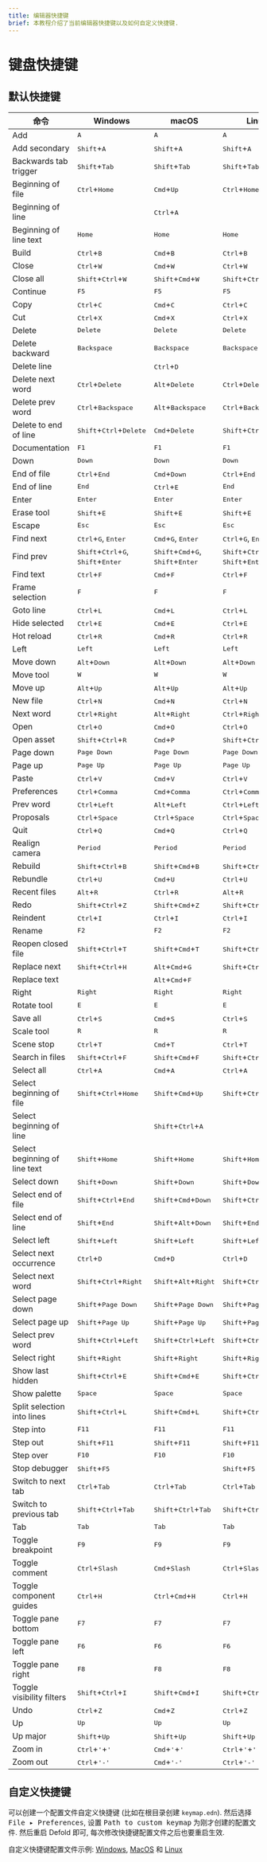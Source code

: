 ```yaml
---
title: 编辑器快捷键
brief: 本教程介绍了当前编辑器快捷键以及如何自定义快捷键.
---
```


# 键盘快捷键

## 默认快捷键

| 命令 | Windows | macOS | Linux |
|---------|---------|-------|-------|
| Add | <kbd>A</kbd> | <kbd>A</kbd> | <kbd>A</kbd> |
| Add secondary | <kbd>Shift</kbd>+<kbd>A</kbd> | <kbd>Shift</kbd>+<kbd>A</kbd> | <kbd>Shift</kbd>+<kbd>A</kbd> |
| Backwards tab trigger | <kbd>Shift</kbd>+<kbd>Tab</kbd> | <kbd>Shift</kbd>+<kbd>Tab</kbd> | <kbd>Shift</kbd>+<kbd>Tab</kbd> |
| Beginning of file | <kbd>Ctrl</kbd>+<kbd>Home</kbd> | <kbd>Cmd</kbd>+<kbd>Up</kbd> | <kbd>Ctrl</kbd>+<kbd>Home</kbd> |
| Beginning of line |  | <kbd>Ctrl</kbd>+<kbd>A</kbd> |  |
| Beginning of line text | <kbd>Home</kbd> | <kbd>Home</kbd> | <kbd>Home</kbd> |
| Build | <kbd>Ctrl</kbd>+<kbd>B</kbd> | <kbd>Cmd</kbd>+<kbd>B</kbd> | <kbd>Ctrl</kbd>+<kbd>B</kbd> |
| Close | <kbd>Ctrl</kbd>+<kbd>W</kbd> | <kbd>Cmd</kbd>+<kbd>W</kbd> | <kbd>Ctrl</kbd>+<kbd>W</kbd> |
| Close all | <kbd>Shift</kbd>+<kbd>Ctrl</kbd>+<kbd>W</kbd> | <kbd>Shift</kbd>+<kbd>Cmd</kbd>+<kbd>W</kbd> | <kbd>Shift</kbd>+<kbd>Ctrl</kbd>+<kbd>W</kbd> |
| Continue | <kbd>F5</kbd> | <kbd>F5</kbd> | <kbd>F5</kbd> |
| Copy | <kbd>Ctrl</kbd>+<kbd>C</kbd> | <kbd>Cmd</kbd>+<kbd>C</kbd> | <kbd>Ctrl</kbd>+<kbd>C</kbd> |
| Cut | <kbd>Ctrl</kbd>+<kbd>X</kbd> | <kbd>Cmd</kbd>+<kbd>X</kbd> | <kbd>Ctrl</kbd>+<kbd>X</kbd> |
| Delete | <kbd>Delete</kbd> | <kbd>Delete</kbd> | <kbd>Delete</kbd> |
| Delete backward | <kbd>Backspace</kbd> | <kbd>Backspace</kbd> | <kbd>Backspace</kbd> |
| Delete line |  | <kbd>Ctrl</kbd>+<kbd>D</kbd> |  |
| Delete next word | <kbd>Ctrl</kbd>+<kbd>Delete</kbd> | <kbd>Alt</kbd>+<kbd>Delete</kbd> | <kbd>Ctrl</kbd>+<kbd>Delete</kbd> |
| Delete prev word | <kbd>Ctrl</kbd>+<kbd>Backspace</kbd> | <kbd>Alt</kbd>+<kbd>Backspace</kbd> | <kbd>Ctrl</kbd>+<kbd>Backspace</kbd> |
| Delete to end of line | <kbd>Shift</kbd>+<kbd>Ctrl</kbd>+<kbd>Delete</kbd> | <kbd>Cmd</kbd>+<kbd>Delete</kbd> | <kbd>Shift</kbd>+<kbd>Ctrl</kbd>+<kbd>Delete</kbd> |
| Documentation | <kbd>F1</kbd> | <kbd>F1</kbd> | <kbd>F1</kbd> |
| Down | <kbd>Down</kbd> | <kbd>Down</kbd> | <kbd>Down</kbd> |
| End of file | <kbd>Ctrl</kbd>+<kbd>End</kbd> | <kbd>Cmd</kbd>+<kbd>Down</kbd> | <kbd>Ctrl</kbd>+<kbd>End</kbd> |
| End of line | <kbd>End</kbd> | <kbd>Ctrl</kbd>+<kbd>E</kbd> | <kbd>End</kbd> |
| Enter | <kbd>Enter</kbd> | <kbd>Enter</kbd> | <kbd>Enter</kbd> |
| Erase tool | <kbd>Shift</kbd>+<kbd>E</kbd> | <kbd>Shift</kbd>+<kbd>E</kbd> | <kbd>Shift</kbd>+<kbd>E</kbd> |
| Escape | <kbd>Esc</kbd> | <kbd>Esc</kbd> | <kbd>Esc</kbd> |
| Find next | <kbd>Ctrl</kbd>+<kbd>G</kbd>, <kbd>Enter</kbd> | <kbd>Cmd</kbd>+<kbd>G</kbd>, <kbd>Enter</kbd> | <kbd>Ctrl</kbd>+<kbd>G</kbd>, <kbd>Enter</kbd> |
| Find prev | <kbd>Shift</kbd>+<kbd>Ctrl</kbd>+<kbd>G</kbd>, <kbd>Shift</kbd>+<kbd>Enter</kbd> | <kbd>Shift</kbd>+<kbd>Cmd</kbd>+<kbd>G</kbd>, <kbd>Shift</kbd>+<kbd>Enter</kbd> | <kbd>Shift</kbd>+<kbd>Ctrl</kbd>+<kbd>G</kbd>, <kbd>Shift</kbd>+<kbd>Enter</kbd> |
| Find text | <kbd>Ctrl</kbd>+<kbd>F</kbd> | <kbd>Cmd</kbd>+<kbd>F</kbd> | <kbd>Ctrl</kbd>+<kbd>F</kbd> |
| Frame selection | <kbd>F</kbd> | <kbd>F</kbd> | <kbd>F</kbd> |
| Goto line | <kbd>Ctrl</kbd>+<kbd>L</kbd> | <kbd>Cmd</kbd>+<kbd>L</kbd> | <kbd>Ctrl</kbd>+<kbd>L</kbd> |
| Hide selected | <kbd>Ctrl</kbd>+<kbd>E</kbd> | <kbd>Cmd</kbd>+<kbd>E</kbd> | <kbd>Ctrl</kbd>+<kbd>E</kbd> |
| Hot reload | <kbd>Ctrl</kbd>+<kbd>R</kbd> | <kbd>Cmd</kbd>+<kbd>R</kbd> | <kbd>Ctrl</kbd>+<kbd>R</kbd> |
| Left | <kbd>Left</kbd> | <kbd>Left</kbd> | <kbd>Left</kbd> |
| Move down | <kbd>Alt</kbd>+<kbd>Down</kbd> | <kbd>Alt</kbd>+<kbd>Down</kbd> | <kbd>Alt</kbd>+<kbd>Down</kbd> |
| Move tool | <kbd>W</kbd> | <kbd>W</kbd> | <kbd>W</kbd> |
| Move up | <kbd>Alt</kbd>+<kbd>Up</kbd> | <kbd>Alt</kbd>+<kbd>Up</kbd> | <kbd>Alt</kbd>+<kbd>Up</kbd> |
| New file | <kbd>Ctrl</kbd>+<kbd>N</kbd> | <kbd>Cmd</kbd>+<kbd>N</kbd> | <kbd>Ctrl</kbd>+<kbd>N</kbd> |
| Next word | <kbd>Ctrl</kbd>+<kbd>Right</kbd> | <kbd>Alt</kbd>+<kbd>Right</kbd> | <kbd>Ctrl</kbd>+<kbd>Right</kbd> |
| Open | <kbd>Ctrl</kbd>+<kbd>O</kbd> | <kbd>Cmd</kbd>+<kbd>O</kbd> | <kbd>Ctrl</kbd>+<kbd>O</kbd> |
| Open asset | <kbd>Shift</kbd>+<kbd>Ctrl</kbd>+<kbd>R</kbd> | <kbd>Cmd</kbd>+<kbd>P</kbd> | <kbd>Shift</kbd>+<kbd>Ctrl</kbd>+<kbd>R</kbd> |
| Page down | <kbd>Page Down</kbd> | <kbd>Page Down</kbd> | <kbd>Page Down</kbd> |
| Page up | <kbd>Page Up</kbd> | <kbd>Page Up</kbd> | <kbd>Page Up</kbd> |
| Paste | <kbd>Ctrl</kbd>+<kbd>V</kbd> | <kbd>Cmd</kbd>+<kbd>V</kbd> | <kbd>Ctrl</kbd>+<kbd>V</kbd> |
| Preferences | <kbd>Ctrl</kbd>+<kbd>Comma</kbd> | <kbd>Cmd</kbd>+<kbd>Comma</kbd> | <kbd>Ctrl</kbd>+<kbd>Comma</kbd> |
| Prev word | <kbd>Ctrl</kbd>+<kbd>Left</kbd> | <kbd>Alt</kbd>+<kbd>Left</kbd> | <kbd>Ctrl</kbd>+<kbd>Left</kbd> |
| Proposals | <kbd>Ctrl</kbd>+<kbd>Space</kbd> | <kbd>Ctrl</kbd>+<kbd>Space</kbd> | <kbd>Ctrl</kbd>+<kbd>Space</kbd> |
| Quit | <kbd>Ctrl</kbd>+<kbd>Q</kbd> | <kbd>Cmd</kbd>+<kbd>Q</kbd> | <kbd>Ctrl</kbd>+<kbd>Q</kbd> |
| Realign camera | <kbd>Period</kbd> | <kbd>Period</kbd> | <kbd>Period</kbd> |
| Rebuild | <kbd>Shift</kbd>+<kbd>Ctrl</kbd>+<kbd>B</kbd> | <kbd>Shift</kbd>+<kbd>Cmd</kbd>+<kbd>B</kbd> | <kbd>Shift</kbd>+<kbd>Ctrl</kbd>+<kbd>B</kbd> |
| Rebundle | <kbd>Ctrl</kbd>+<kbd>U</kbd> | <kbd>Cmd</kbd>+<kbd>U</kbd> | <kbd>Ctrl</kbd>+<kbd>U</kbd> |
| Recent files | <kbd>Alt</kbd>+<kbd>R</kbd> | <kbd>Ctrl</kbd>+<kbd>R</kbd> | <kbd>Alt</kbd>+<kbd>R</kbd> |
| Redo | <kbd>Shift</kbd>+<kbd>Ctrl</kbd>+<kbd>Z</kbd> | <kbd>Shift</kbd>+<kbd>Cmd</kbd>+<kbd>Z</kbd> | <kbd>Shift</kbd>+<kbd>Ctrl</kbd>+<kbd>Z</kbd> |
| Reindent | <kbd>Ctrl</kbd>+<kbd>I</kbd> | <kbd>Ctrl</kbd>+<kbd>I</kbd> | <kbd>Ctrl</kbd>+<kbd>I</kbd> |
| Rename | <kbd>F2</kbd> | <kbd>F2</kbd> | <kbd>F2</kbd> |
| Reopen closed file | <kbd>Shift</kbd>+<kbd>Ctrl</kbd>+<kbd>T</kbd> | <kbd>Shift</kbd>+<kbd>Cmd</kbd>+<kbd>T</kbd> | <kbd>Shift</kbd>+<kbd>Ctrl</kbd>+<kbd>T</kbd> |
| Replace next | <kbd>Shift</kbd>+<kbd>Ctrl</kbd>+<kbd>H</kbd> | <kbd>Alt</kbd>+<kbd>Cmd</kbd>+<kbd>G</kbd> | <kbd>Shift</kbd>+<kbd>Ctrl</kbd>+<kbd>H</kbd> |
| Replace text |  | <kbd>Alt</kbd>+<kbd>Cmd</kbd>+<kbd>F</kbd> |  |
| Right | <kbd>Right</kbd> | <kbd>Right</kbd> | <kbd>Right</kbd> |
| Rotate tool | <kbd>E</kbd> | <kbd>E</kbd> | <kbd>E</kbd> |
| Save all | <kbd>Ctrl</kbd>+<kbd>S</kbd> | <kbd>Cmd</kbd>+<kbd>S</kbd> | <kbd>Ctrl</kbd>+<kbd>S</kbd> |
| Scale tool | <kbd>R</kbd> | <kbd>R</kbd> | <kbd>R</kbd> |
| Scene stop | <kbd>Ctrl</kbd>+<kbd>T</kbd> | <kbd>Cmd</kbd>+<kbd>T</kbd> | <kbd>Ctrl</kbd>+<kbd>T</kbd> |
| Search in files | <kbd>Shift</kbd>+<kbd>Ctrl</kbd>+<kbd>F</kbd> | <kbd>Shift</kbd>+<kbd>Cmd</kbd>+<kbd>F</kbd> | <kbd>Shift</kbd>+<kbd>Ctrl</kbd>+<kbd>F</kbd> |
| Select all | <kbd>Ctrl</kbd>+<kbd>A</kbd> | <kbd>Cmd</kbd>+<kbd>A</kbd> | <kbd>Ctrl</kbd>+<kbd>A</kbd> |
| Select beginning of file | <kbd>Shift</kbd>+<kbd>Ctrl</kbd>+<kbd>Home</kbd> | <kbd>Shift</kbd>+<kbd>Cmd</kbd>+<kbd>Up</kbd> | <kbd>Shift</kbd>+<kbd>Ctrl</kbd>+<kbd>Home</kbd> |
| Select beginning of line |  | <kbd>Shift</kbd>+<kbd>Ctrl</kbd>+<kbd>A</kbd> |  |
| Select beginning of line text | <kbd>Shift</kbd>+<kbd>Home</kbd> | <kbd>Shift</kbd>+<kbd>Home</kbd> | <kbd>Shift</kbd>+<kbd>Home</kbd> |
| Select down | <kbd>Shift</kbd>+<kbd>Down</kbd> | <kbd>Shift</kbd>+<kbd>Down</kbd> | <kbd>Shift</kbd>+<kbd>Down</kbd> |
| Select end of file | <kbd>Shift</kbd>+<kbd>Ctrl</kbd>+<kbd>End</kbd> | <kbd>Shift</kbd>+<kbd>Cmd</kbd>+<kbd>Down</kbd> | <kbd>Shift</kbd>+<kbd>Ctrl</kbd>+<kbd>End</kbd> |
| Select end of line | <kbd>Shift</kbd>+<kbd>End</kbd> | <kbd>Shift</kbd>+<kbd>Alt</kbd>+<kbd>Down</kbd> | <kbd>Shift</kbd>+<kbd>End</kbd> |
| Select left | <kbd>Shift</kbd>+<kbd>Left</kbd> | <kbd>Shift</kbd>+<kbd>Left</kbd> | <kbd>Shift</kbd>+<kbd>Left</kbd> |
| Select next occurrence | <kbd>Ctrl</kbd>+<kbd>D</kbd> | <kbd>Cmd</kbd>+<kbd>D</kbd> | <kbd>Ctrl</kbd>+<kbd>D</kbd> |
| Select next word | <kbd>Shift</kbd>+<kbd>Ctrl</kbd>+<kbd>Right</kbd> | <kbd>Shift</kbd>+<kbd>Alt</kbd>+<kbd>Right</kbd> | <kbd>Shift</kbd>+<kbd>Ctrl</kbd>+<kbd>Right</kbd> |
| Select page down | <kbd>Shift</kbd>+<kbd>Page Down</kbd> | <kbd>Shift</kbd>+<kbd>Page Down</kbd> | <kbd>Shift</kbd>+<kbd>Page Down</kbd> |
| Select page up | <kbd>Shift</kbd>+<kbd>Page Up</kbd> | <kbd>Shift</kbd>+<kbd>Page Up</kbd> | <kbd>Shift</kbd>+<kbd>Page Up</kbd> |
| Select prev word | <kbd>Shift</kbd>+<kbd>Ctrl</kbd>+<kbd>Left</kbd> | <kbd>Shift</kbd>+<kbd>Ctrl</kbd>+<kbd>Left</kbd> | <kbd>Shift</kbd>+<kbd>Ctrl</kbd>+<kbd>Left</kbd> |
| Select right | <kbd>Shift</kbd>+<kbd>Right</kbd> | <kbd>Shift</kbd>+<kbd>Right</kbd> | <kbd>Shift</kbd>+<kbd>Right</kbd> |
| Show last hidden | <kbd>Shift</kbd>+<kbd>Ctrl</kbd>+<kbd>E</kbd> | <kbd>Shift</kbd>+<kbd>Cmd</kbd>+<kbd>E</kbd> | <kbd>Shift</kbd>+<kbd>Ctrl</kbd>+<kbd>E</kbd> |
| Show palette | <kbd>Space</kbd> | <kbd>Space</kbd> | <kbd>Space</kbd> |
| Split selection into lines | <kbd>Shift</kbd>+<kbd>Ctrl</kbd>+<kbd>L</kbd> | <kbd>Shift</kbd>+<kbd>Cmd</kbd>+<kbd>L</kbd> | <kbd>Shift</kbd>+<kbd>Ctrl</kbd>+<kbd>L</kbd> |
| Step into | <kbd>F11</kbd> | <kbd>F11</kbd> | <kbd>F11</kbd> |
| Step out | <kbd>Shift</kbd>+<kbd>F11</kbd> | <kbd>Shift</kbd>+<kbd>F11</kbd> | <kbd>Shift</kbd>+<kbd>F11</kbd> |
| Step over | <kbd>F10</kbd> | <kbd>F10</kbd> | <kbd>F10</kbd> |
| Stop debugger | <kbd>Shift</kbd>+<kbd>F5</kbd> |  | <kbd>Shift</kbd>+<kbd>F5</kbd> |
| Switch to next tab | <kbd>Ctrl</kbd>+<kbd>Tab</kbd> | <kbd>Ctrl</kbd>+<kbd>Tab</kbd> | <kbd>Ctrl</kbd>+<kbd>Tab</kbd> |
| Switch to previous tab | <kbd>Shift</kbd>+<kbd>Ctrl</kbd>+<kbd>Tab</kbd> | <kbd>Shift</kbd>+<kbd>Ctrl</kbd>+<kbd>Tab</kbd> | <kbd>Shift</kbd>+<kbd>Ctrl</kbd>+<kbd>Tab</kbd> |
| Tab | <kbd>Tab</kbd> | <kbd>Tab</kbd> | <kbd>Tab</kbd> |
| Toggle breakpoint | <kbd>F9</kbd> | <kbd>F9</kbd> | <kbd>F9</kbd> |
| Toggle comment | <kbd>Ctrl</kbd>+<kbd>Slash</kbd> | <kbd>Cmd</kbd>+<kbd>Slash</kbd> | <kbd>Ctrl</kbd>+<kbd>Slash</kbd> |
| Toggle component guides | <kbd>Ctrl</kbd>+<kbd>H</kbd> | <kbd>Ctrl</kbd>+<kbd>Cmd</kbd>+<kbd>H</kbd> | <kbd>Ctrl</kbd>+<kbd>H</kbd> |
| Toggle pane bottom | <kbd>F7</kbd> | <kbd>F7</kbd> | <kbd>F7</kbd> |
| Toggle pane left | <kbd>F6</kbd> | <kbd>F6</kbd> | <kbd>F6</kbd> |
| Toggle pane right | <kbd>F8</kbd> | <kbd>F8</kbd> | <kbd>F8</kbd> |
| Toggle visibility filters | <kbd>Shift</kbd>+<kbd>Ctrl</kbd>+<kbd>I</kbd> | <kbd>Shift</kbd>+<kbd>Cmd</kbd>+<kbd>I</kbd> | <kbd>Shift</kbd>+<kbd>Ctrl</kbd>+<kbd>I</kbd> |
| Undo | <kbd>Ctrl</kbd>+<kbd>Z</kbd> | <kbd>Cmd</kbd>+<kbd>Z</kbd> | <kbd>Ctrl</kbd>+<kbd>Z</kbd> |
| Up | <kbd>Up</kbd> | <kbd>Up</kbd> | <kbd>Up</kbd> |
| Up major | <kbd>Shift</kbd>+<kbd>Up</kbd> | <kbd>Shift</kbd>+<kbd>Up</kbd> | <kbd>Shift</kbd>+<kbd>Up</kbd> |
| Zoom in | <kbd>Ctrl</kbd>+<kbd>'</kbd>+<kbd>'</kbd> | <kbd>Cmd</kbd>+<kbd>'</kbd>+<kbd>'</kbd> | <kbd>Ctrl</kbd>+<kbd>'</kbd>+<kbd>'</kbd> |
| Zoom out | <kbd>Ctrl</kbd>+<kbd>'-'</kbd> | <kbd>Cmd</kbd>+<kbd>'-'</kbd> | <kbd>Ctrl</kbd>+<kbd>'-'</kbd> |


## 自定义快捷键

可以创建一个配置文件自定义快捷键 (比如在根目录创建 `keymap.edn`). 然后选择 <kbd>File ▸ Preferences</kbd>, 设置 <kbd>Path to custom keymap</kbd> 为刚才创建的配置文件. 然后重启 Defold 即可, 每次修改快捷键配置文件之后也要重启生效.

自定义快捷键配置文件示例: [Windows](examples/keymap_win.edn), [MacOS](examples/keymap_macos.edn) 和 [Linux](examples/keymap_linux.edn)
